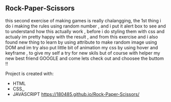 ## Rock-Paper-Scissors
this second exercise of making games is really chalangging, the 1st thing i do i making the rules using random number , and i put it 
alert box to see and to understand how this actually work ,  before i do styling them with css and actualy im pretty  happy with  the result ,
and from this exercise and i also  found new thing to learn by using attribute to make random image using DOM 
and im try also put little bit of animation  my css  by using hover and keyframe , to give my self a try for  new skils but of course with helper my new best friend
GOOGLE  and come lets check out and choosee the buttom  !!

Project is created with:
* HTML
* CSS,,
* JAVASCRIPT
https://180485.github.io/Rock-Paper-Scissors/

